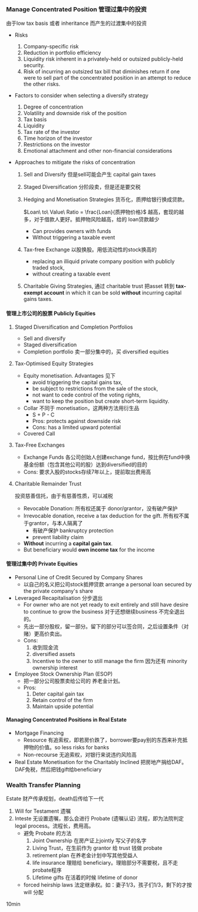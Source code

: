 ### Manage Concentrated Position 管理过集中的投资

由于low tax basis 或者 inheritance 而产生的过渡集中的投资

- Risks
    1. Company-specific risk
    2. Reduction in portfolio efficiency 
    3. Liquidity risk inherent in a privately-held or outsized publicly-held security.
    4. Risk of incurring an outsized tax bill that diminishes return if one were to sell part of the concentrated position in an attempt to reduce the other risks.

- Factors to consider when selecting a diversify strategy

    1. Degree of concentration
    2. Volatility and downside risk of the position
    3. Tax basis
    4. Liquidity
    5. Tax rate of the investor
    6. Time horizon of the investor
    7. Restrictions on the investor
    8. Emotional attachment and other non-financial considerations

- Approaches to mitigate the risks of concentration

    1. Sell and Diversify 但是sell可能会产生 capital gain taxes

    2. Staged Diversification 分阶段卖，但是还是要交税

    3. Hedging and Monetisation Strategies 货币化，质押给银行换成贷款。

        $Loan\ to\ Value\ Ratio = \frac{Loan}{质押物价格}$ 越高，套现的越多，对于借款人更好。抵押物风险越高，给的 loan贷款越少

        - Can provides owners with funds
        - Without triggering a taxable event

    4. Tax-free Exchange 以股换股。用低流动性的stock换高的 

        - replacing an illiquid private company position with publicly traded stock,
        - without creating a taxable event

    5. Charitable Giving Strategies, 通过 charitable trust 把asset 转到 **tax-exempt account** in which it can be sold **without** incurring capital gains taxes.

#### 管理上市公司的股票 Publicly Equities

1. Staged Diversification and Completion Portfolios
    - Sell and diversify
    - Staged diversification
    - Completion portfolio 卖一部分集中的，买 diversified equities

2. Tax-Optimised Equity Strategies
    - Equity monetisation. Advantages 见下
        - avoid triggering the capital gains tax, 
        - be subject to restrictions from the sale of the stock, 
        - not want to cede control of the voting rights, 
        - want to keep the position but create short-term liquidity.
    - Collar 不同于 monetisation，这两种方法用衍生品
        - S + P - C 
        - Pros: protects against downside risk
        - Cons: has a limited upward potential
    - Covered Call

3. Tax-Free Exchanges
    - Exchange Funds 各公司创始人创建exchange fund，按比例在fund中换基金份额（包含其他公司的股）达到diversified的目的
    - Cons: 要求入股的stocks存续7年以上，提前取出费用高

4. Charitable Remainder Trust 

    投资慈善信托，由于有慈善性质，可以减税

    - Revocable Donation: 所有权还属于 donor/grantor，没有破产保护
    - Irrevocable donation, receive a tax deduction for the gift. 所有权不属于grantor，与本人隔离了
        - 有破产保护 bankruptcy protection
        - prevent liability claim
    - **Without** incurring a **capital gain tax**. 
    - But beneficiary would **own income tax** for the income

#### 管理过集中的 Private Equities

- Personal Line of Credit Secured by Company Shares 
    - 以自己的名义把公司stock抵押贷款 arrange a personal loan secured by the private company's share
- Leveraged Recapitalisation 分步退出
    - For owner who are not yet ready to exit entirely and still have desire to continue to grow the business 对于还想继续business 不完全退出的。
    - 先出一部分股权，留一部分。留下的部分可以签合同，之后设置条件（对赌）更高价卖出。
    - Cons: 
        1. 收到现金流
        2. diversified assets
        3. Incentive to the owner to still manage the firm 因为还有 minority ownership interest
- Employee Stock Ownership Plan (ESOP)
    - 把一部分公司股票卖给公司的 养老金计划。
    - Pros: 
        1. Deter capital gain tax
        2. Retain control of the firm
        3. Maintain upside potential

#### Managing Concentrated Positions in Real Estate

- Mortgage Financing
    - Resource  有追索权，即若房价跌了，borrower要pay别的东西来补充抵押物的价值。so less risks for banks
    - Non-recourse 无追索权，对银行来说违约风险高
- Real Estate Monetisation for the Charitably Inclined 把房地产捐给DAF。DAF免税，然后把钱gift给beneficiary

### Wealth Transfer Planning

Estate 财产传承规划，death后传给下一代

1. Will for Testament 遗嘱
2. Inteste 无设置遗嘱，那么会进行 Probate (遗嘱认证) 流程，即为法院判定 legal process。流程长，费用高。
    - 避免 Probate 的方法
        1. Joint Ownership 在房产证上jointly 写父子的名字
        2. Living Trust，在生前作为 grantor 给 trust 钱做 probate
        3. retirement plan 在养老金计划中写其他受益人
        4. life insurance 理赔给 beneficiary。理赔部分不需要税，且不走 probate程序
        5. Lifetime gifts 在活着的时候 lifetime of donor
    - forced heirship laws 法定继承权。如：妻子1/3，孩子们1/3，剩下的才按 will 分配

10min
